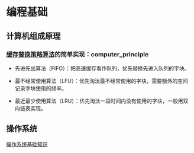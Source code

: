 # 编程基础

## 计算机组成原理

### [缓存替换策略算法](https://blog.xianglin.store/posts/%E8%AE%A1%E7%AE%97%E6%9C%BA%E7%BB%84%E6%88%90%E5%8E%9F%E7%90%86/#%E6%9B%BF%E6%8D%A2%E7%AD%96%E7%95%A5)的简单实现：computer_principle

* 先进先出算法（FIFO）：把高速缓存看作队列，优先替换先进入队列的字块。

* 最不经常使用算法（LFU）：优先淘汰最不经常使用的字块，需要额外的空间记录字块使用的频率。

* 最近最少使用算法（LRU）：优先淘汰一段时间内没有使用的字块，一般用双向链表实现。

## 操作系统

[操作系统基础知识](https://blog.xianglin.store/posts/%E6%93%8D%E4%BD%9C%E7%B3%BB%E7%BB%9F/)

